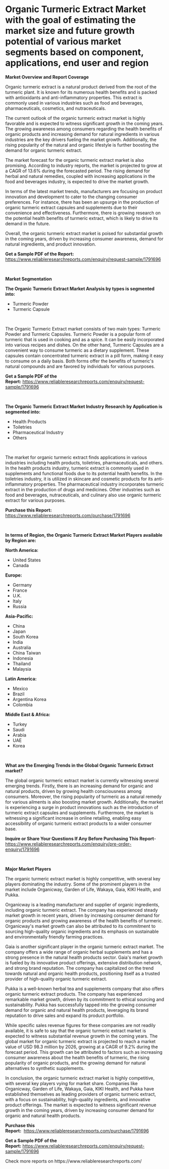 <p><h1>Organic Turmeric Extract Market with the goal of estimating the market size and future growth potential of various market segments based on component, applications, end user and region</h1></p><p><strong>Market Overview and Report Coverage</strong></p>
<p><p>Organic turmeric extract is a natural product derived from the root of the turmeric plant. It is known for its numerous health benefits and is packed with antioxidants and anti-inflammatory properties. This extract is commonly used in various industries such as food and beverages, pharmaceuticals, cosmetics, and nutraceuticals.</p><p>The current outlook of the organic turmeric extract market is highly favorable and is expected to witness significant growth in the coming years. The growing awareness among consumers regarding the health benefits of organic products and increasing demand for natural ingredients in various industries are the key drivers fueling the market growth. Additionally, the rising popularity of the natural and organic lifestyle is further boosting the demand for organic turmeric extract.</p><p>The market forecast for the organic turmeric extract market is also promising. According to industry reports, the market is projected to grow at a CAGR of 13.6% during the forecasted period. The rising demand for herbal and natural remedies, coupled with increasing applications in the food and beverages industry, is expected to drive the market growth.</p><p>In terms of the latest market trends, manufacturers are focusing on product innovation and development to cater to the changing consumer preferences. For instance, there has been an upsurge in the production of organic turmeric extract capsules and supplements due to their convenience and effectiveness. Furthermore, there is growing research on the potential health benefits of turmeric extract, which is likely to drive its demand in the future.</p><p>Overall, the organic turmeric extract market is poised for substantial growth in the coming years, driven by increasing consumer awareness, demand for natural ingredients, and product innovation.</p></p>
<p><strong>Get a Sample PDF of the Report:</strong> <a href="https://www.reliableresearchreports.com/enquiry/request-sample/1791696">https://www.reliableresearchreports.com/enquiry/request-sample/1791696</a></p>
<p>&nbsp;</p>
<p><strong>Market Segmentation</strong></p>
<p><strong>The Organic Turmeric Extract Market Analysis by types is segmented into:</strong></p>
<p><ul><li>Turmeric Powder</li><li>Turmeric Capsule</li></ul></p>
<p>&nbsp;</p>
<p><p>The Organic Turmeric Extract market consists of two main types: Turmeric Powder and Turmeric Capsules. Turmeric Powder is a popular form of turmeric that is used in cooking and as a spice. It can be easily incorporated into various recipes and dishes. On the other hand, Turmeric Capsules are a convenient way to consume turmeric as a dietary supplement. These capsules contain concentrated turmeric extract in a pill form, making it easy to consume on a daily basis. Both forms offer the benefits of turmeric's natural compounds and are favored by individuals for various purposes.</p></p>
<p><strong>Get a Sample PDF of the Report:</strong>&nbsp;<a href="https://www.reliableresearchreports.com/enquiry/request-sample/1791696">https://www.reliableresearchreports.com/enquiry/request-sample/1791696</a></p>
<p>&nbsp;</p>
<p><strong>The Organic Turmeric Extract Market Industry Research by Application is segmented into:</strong></p>
<p><ul><li>Health Products</li><li>Toiletries</li><li>Pharmaceutical Industry</li><li>Others</li></ul></p>
<p>&nbsp;</p>
<p><p>The market for organic turmeric extract finds applications in various industries including health products, toiletries, pharmaceuticals, and others. In the health products industry, turmeric extract is commonly used in supplements and functional foods due to its potential health benefits. In the toiletries industry, it is utilized in skincare and cosmetic products for its anti-inflammatory properties. The pharmaceutical industry incorporates turmeric extract in the production of drugs and medicines. Other industries such as food and beverages, nutraceuticals, and culinary also use organic turmeric extract for various purposes.</p></p>
<p><strong>Purchase this Report:</strong>&nbsp; <a href="https://www.reliableresearchreports.com/purchase/1791696">https://www.reliableresearchreports.com/purchase/1791696</a></p>
<p>&nbsp;</p>
<p><strong>In terms of Region, the Organic Turmeric Extract Market Players available by Region are:</strong></p>
<p>
    <p> <strong> North America: </strong>
        <ul>
            <li>United States</li>
            <li>Canada</li>
        </ul>
        </p> 
    <p> <strong> Europe: </strong>
        <ul>
            <li>Germany</li>
            <li>France</li>
            <li>U.K.</li>
            <li>Italy</li>
            <li>Russia</li>
        </ul>
        </p> 
    <p> <strong> Asia-Pacific: </strong>
        <ul>
            <li>China</li>
            <li>Japan</li>
            <li>South Korea</li>
            <li>India</li>
            <li>Australia</li>
            <li>China Taiwan</li>
            <li>Indonesia</li>
            <li>Thailand</li>
            <li>Malaysia</li>
        </ul>
        </p> 
    <p> <strong> Latin America: </strong>
        <ul>
            <li>Mexico</li>
            <li>Brazil</li>
            <li>Argentina Korea</li>
            <li>Colombia</li>
        </ul>
        </p> 
    <p> <strong> Middle East & Africa: </strong>
        <ul>
            <li>Turkey</li>
            <li>Saudi</li>
            <li>Arabia</li>
            <li>UAE</li>
            <li>Korea</li>
        </ul>
    </p>
    </p>
<p>&nbsp;</p>
<p><strong>What are the Emerging Trends in the Global Organic Turmeric Extract market?</strong></p>
<p><p>The global organic turmeric extract market is currently witnessing several emerging trends. Firstly, there is an increasing demand for organic and natural products, driven by growing health consciousness among consumers. Moreover, the rising popularity of turmeric as a natural remedy for various ailments is also boosting market growth. Additionally, the market is experiencing a surge in product innovations such as the introduction of turmeric extract capsules and supplements. Furthermore, the market is witnessing a significant increase in online retailing, enabling easy accessibility of organic turmeric extract products to a wider consumer base.</p></p>
<p><strong>Inquire or Share Your Questions If Any Before Purchasing This Report</strong>- <a href="https://www.reliableresearchreports.com/enquiry/pre-order-enquiry/1791696">https://www.reliableresearchreports.com/enquiry/pre-order-enquiry/1791696</a></p>
<p>&nbsp;</p>
<p><strong>Major Market Players</strong></p>
<p><p>The organic turmeric extract market is highly competitive, with several key players dominating the industry. Some of the prominent players in the market include Organicway, Garden of Life, Wakaya, Gaia, KIKI Health, and Pukka. </p><p>Organicway is a leading manufacturer and supplier of organic ingredients, including organic turmeric extract. The company has experienced steady market growth in recent years, driven by increasing consumer demand for organic products and growing awareness of the health benefits of turmeric. Organicway's market growth can also be attributed to its commitment to sourcing high-quality organic ingredients and its emphasis on sustainable and environmentally friendly farming practices. </p><p>Gaia is another significant player in the organic turmeric extract market. The company offers a wide range of organic herbal supplements and has a strong presence in the natural health products sector. Gaia's market growth is fueled by its innovative product offerings, extensive distribution network, and strong brand reputation. The company has capitalized on the trend towards natural and organic health products, positioning itself as a trusted provider of high-quality organic turmeric extract.</p><p>Pukka is a well-known herbal tea and supplements company that also offers organic turmeric extract products. The company has experienced remarkable market growth, driven by its commitment to ethical sourcing and sustainability. Pukka has successfully tapped into the growing consumer demand for organic and natural health products, leveraging its brand reputation to drive sales and expand its product portfolio.</p><p>While specific sales revenue figures for these companies are not readily available, it is safe to say that the organic turmeric extract market is expected to witness substantial revenue growth in the coming years. The global market for organic turmeric extract is projected to reach a market value of USD 98.3 million by 2026, growing at a CAGR of 9.2% during the forecast period. This growth can be attributed to factors such as increasing consumer awareness about the health benefits of turmeric, the rising popularity of organic products, and the growing demand for natural alternatives to synthetic supplements.</p><p>In conclusion, the organic turmeric extract market is highly competitive, with several key players vying for market share. Companies like Organicway, Garden of Life, Wakaya, Gaia, KIKI Health, and Pukka have established themselves as leading providers of organic turmeric extract, with a focus on sustainability, high-quality ingredients, and innovative product offerings. The market is expected to witness significant revenue growth in the coming years, driven by increasing consumer demand for organic and natural health products.</p></p>
<p><strong>Purchase this Report:</strong>&nbsp;&nbsp;<a href="https://www.reliableresearchreports.com/purchase/1791696">https://www.reliableresearchreports.com/purchase/1791696</a></p>
<p></p>
<p><strong>Get a Sample PDF of the Report:</strong>&nbsp;<a href="https://www.reliableresearchreports.com/enquiry/request-sample/1791696">https://www.reliableresearchreports.com/enquiry/request-sample/1791696</a></p>
<p>Check more reports on https://www.reliableresearchreports.com/</p>